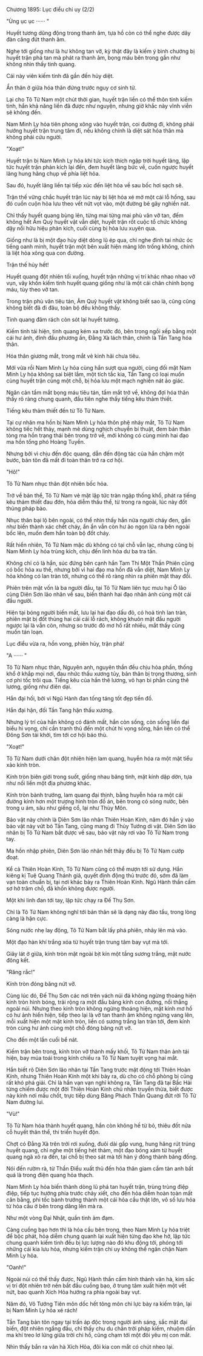 




Chương 1895: Lục điểu chi uy (2/2)


"Ùng ục ục ······ "

Huyết tương dũng động trong thanh âm, tựa hồ còn có thể nghe được dây đàn căng đứt thanh âm.

Nghe tới giống như là hư không tan vỡ, kỳ thật đây là kiếm ý bình chướng bị huyết trận phá tan mà phát ra thanh âm, bọng máu bên trong gần như không nhìn thấy tinh quang.

Cái này viên kiếm tinh đã gần đến hủy diệt.

Ẩn thân ở giữa hóa thân đứng trước nguy cơ sinh tử.

Lại cho Tô Tử Nam một chút thời gian, huyết trận liền có thể thôn tính kiếm tinh, hắn khả năng liền đã được như nguyện, nhưng giờ khắc này vĩnh viễn sẽ không đến.

Nam Minh Ly hỏa tiên phong xông vào huyết trận, coi đường đi, không phải hướng huyết trận trung tâm đi, nếu không chính là diệt sát hóa thân mà không phải cứu người.

"Xoạt!"

Huyết trận bị Nam Minh Ly hỏa khí tức kích thích ngập trời huyết lãng, lập tức huyết trận phản kích lại đến, đem huyết lãng bức về, cuốn ngược huyết lãng hung hăng chụp về phía liệt hỏa.

Sau đó, huyết lãng liền tại tiếp xúc đến liệt hỏa về sau bốc hơi sạch sẽ.

Trận thế vững chắc huyết trận lúc này bị liệt hỏa xé mở một cái lỗ hổng, sau đó cuồn cuộn hỏa lưu theo vết nứt vọt vào, một đường bẻ gãy nghiền nát.

Chỉ thấy huyết quang bùng lên, từng mai từng mai phù văn vỡ tan, đếm không hết Âm Quỷ huyết vật vẫn diệt, huyết trận rốt cuộc tổ chức không dậy nổi hữu hiệu phản kích, cuối cùng bị hỏa lưu xuyên qua.

Giống như là bị một đạo hủy diệt dòng lũ ép qua, chỉ nghe đinh tai nhức óc tiếng oanh minh, huyết trận một bên xuất hiện mảng lớn trống không, chính là liệt hỏa xông qua con đường.

Trận thế hủy hết!

Huyết quang đột nhiên tối xuống, huyết trận những vị trí khác nhao nhao vỡ vụn, vây khốn kiếm tinh huyết quang giống như là một cái chân chính bọng máu, tùy theo vỡ tan.

Trong trận phù văn tiêu tán, Âm Quỷ huyết vật không biết sao là, cũng cũng không biết đã đi đâu, toàn bộ đều không thấy.

Tinh quang đâm rách còn sót lại huyết tương.

Kiếm tinh tái hiện, tinh quang kém xa trước đó, bên trong ngồi xếp bằng một cái hư ảnh, đỉnh đầu phương ấn, Đằng Xà lách thân, chính là Tần Tang hóa thân.

Hóa thân giương mắt, trong mắt vẻ kinh hãi chưa tiêu.

Mới vừa rồi Nam Minh Ly hỏa cùng hắn sượt qua người, cùng đối mặt Nam Minh Ly hỏa không sai biệt lắm, một tích tắc kia, Tần Tang có loại muốn cùng huyết trận cùng một chỗ, bị hỏa lưu một mạch nghiền nát ảo giác.

Ngăn cản tầm mắt bọng máu tiêu tán, tầm mắt trở về, không đợi hóa thân thấy rõ ràng chung quanh, đầu tiên nghe thấy tiếng kêu thảm thiết.

Tiếng kêu thảm thiết đến từ Tô Tử Nam.

Tại cự nhân ma hồn bị Nam Minh Ly hỏa thôn phệ nháy mắt, Tô Tử Nam không tiếc hết thảy, mạnh mẽ dùng nghịch chuyển bí thuật, đem bản thân tòng ma hồn trạng thái bên trong trở về, mới không có cùng mình hai đạo ma hồn tổng phó Hoàng Tuyền.

Nhưng bởi vì chịu đến độc quang, dẫn đến động tác của hắn chậm một bước, bản tôn đã mất đi toàn thân trở ra cơ hội.

"Hô!"

Tô Tử Nam nhục thân đột nhiên bốc hỏa.

Trở về bản thể, Tô Tử Nam vẻ mặt lập tức tràn ngập thống khổ, phát ra tiếng kêu thảm thiết đau đớn, hỏa diễm thấu thể, từ trong ra ngoài, lúc này đốt thủng pháp bào.

Nhục thân bại lộ bên ngoài, có thể nhìn thấy hắn nửa người cháy đen, gần như biến thành xác chết cháy, ẩn ẩn vẫn còn hư ảo ngọn lửa ra bên ngoài bốc lên, muốn đem hắn toàn bộ đốt cháy.

Rất hiển nhiên, Tô Tử Nam mặc dù không có tại chỗ vẫn lạc, nhưng cũng bị Nam Minh Ly hỏa trùng kích, chịu đến linh hỏa dư ba tra tấn.

Không chỉ có là hắn, súc đứng bên cạnh hắn Tam Thi Một Thần Phiên cũng có bốc hỏa xu thế, nhưng bởi vì hai đạo ma hồn đã vẫn diệt, Nam Minh Ly hỏa không có lan tràn tới, nhưng có thể rõ ràng nhìn ra phiên mặt thay đổi.

Phiên trên mặt vốn là ba người đầu, tại Tô Tử Nam liên tục mưu hại Ô lão cùng Diên Sơn lão nhân về sau, biến thành hai đạo nhân ảnh cùng một cái đầu người.

Hiện tại bóng người biến mất, lưu lại hai đạo dấu đỏ, có hoả tinh lan tràn, phiên mặt bị đốt thủng hai cái cái lỗ rách, không khuôn mặt đầu người ngược lại là vẫn còn, nhưng so trước đó mơ hồ rất nhiều, mắt thấy cũng muốn tán loạn.

Lục điểu vừa ra, hồn vong, phiên hủy, trận phá!

"A ······ "

Tô Tử Nam nhục thân, Nguyên anh, nguyên thần đều chịu hỏa phần, thống khổ ở khắp mọi nơi, đau nhức thấu xương tủy, bản thân bị trọng thương, sinh cơ phi tốc trôi qua. Tiếng kêu của hắn thê lương, vô hạn bi phẫn cùng thê lương, giống như điên dại.

Hắn đại hối, bởi vì Ngũ Hành đan tống táng tốt đẹp tiền đồ.

Hắn đại hận, đối Tần Tang hận thấu xương.

Nhưng lý trí của hắn không có đánh mất, hắn còn sống, còn sống liền đại biểu hi vọng, chỉ cần tranh thủ đến một chút hi vọng sống, hắn liền có thể Đông Sơn tái khởi, tìm tới cơ hội báo thù.

"Xoạt!"

Tô Tử Nam dưới chân đột nhiên hiện lam quang, huyễn hóa ra một mặt tiểu xảo kính tròn.

Kính tròn biên giới trong suốt, giống nhau băng tinh, mặt kính dập dờn, tựa như nối liền một địa phương khác.

Kính tròn bành trướng, lam quang đại thịnh, bằng huyễn hóa ra một cái đường kính hơn một trượng hình tròn đồ án, bên trong có sóng nước, bên trong u ám, sâu như giếng cổ, lại như Thủy Môn.

Bảo vật này chính là Diên Sơn lão nhân Thiên Hoàn Kính, năm đó hắn ỷ vào bảo vật này vứt bỏ Tần Tang, cũng mang đi Thủy Tướng di vật. Diên Sơn lão nhân bị Tô Tử Nam bắt được về sau, bảo vật này rơi vào Tô Tử Nam trong tay.

Ma hồn nhập phiên, Diên Sơn lão nhân hết thảy đều bị Tô Tử Nam cướp đoạt.

Kể cả Thiên Hoàn Kính, Tô Tử Nam cũng có thể mượn tới sử dụng. Hắn kiêng kị Tuệ Quang Thánh giả, quyết định động thủ trước đó, sớm đã làm vạn toàn chuẩn bị, tại nơi khác bày ra Thiên Hoàn Kính. Ngũ Hành thần cấm sơ hở trăm chỗ, đã khốn không được người.

Một khi linh đan tới tay, lập tức chạy ra Đế Thụ Sơn.

Chỉ là Tô Tử Nam không nghĩ tới bản thân sẽ là dạng này đào tẩu, trong lòng càng là hận cực.

Sóng nước nhẹ lay động, Tô Tử Nam bắt lấy phá phiên, nhảy lên mà vào.

Một đạo hàn khí trắng xóa từ huyết trận trung tâm bay vụt mà tới.

Giây lát ở giữa, kính tròn mặt ngoài bịt kín một tầng sương trắng, mặt nước đông kết.

"Răng rắc!"

Kính tròn đóng băng nứt vỡ.

Cùng lúc đó, Đế Thụ Sơn các nơi trên vách núi đá không ngừng thoáng hiện kính tròn hình bóng, trải rộng ra một đầu băng kính con đường, nối thẳng ngoài núi. Nhưng theo kính tròn không ngừng thoáng hiện, mặt kính mơ hồ có hư ảnh hiển hiện, tiếp theo lại là vỡ tan thanh âm không ngừng vang lên, mỗi xuất hiện một mặt kính tròn, liền có sương trắng lan tràn tới, đem kính tròn cùng hư ảnh cùng một chỗ đóng băng nứt vỡ.

Cho đến một lần cuối bể nát.

Kiếm trận bên trong, kính tròn vỡ thành mấy khối, Tô Tử Nam thân ảnh tái hiện, bay múa toái trong kính chiếu ra Tô Tử Nam tuyệt vọng hai mắt.

Hắn biết rõ Diên Sơn lão nhân tại Tần Tang trước mặt động tới Thiên Hoàn Kính, nhưng Thiên Hoàn Kính một khi bày ra, dù cho có chỗ phòng bị cũng rất khó phá giải. Chỉ là hắn vạn vạn nghĩ không ra, Tần Tang đã tại Bắc Hải từng chiếm được một đời Thiên Hoàn Kính chủ nhân truyền thừa, biết được này kính nơi mấu chốt, trực tiếp dùng Băng Phách Thần Quang đứt rời Tô Tử Nam đường lui.

"Vù!"

Tô Tử Nam hóa thành huyết quang, hắn còn không hề từ bỏ, thiêu đốt nửa cỗ huyết thân thể, thi triển huyết độn.

Chợt có Đằng Xà trên trời rơi xuống, đuôi dài gấp vung, hung hăng rút trúng huyết quang, chỉ nghe một tiếng hét thảm, một đạo bóng xám từ huyết quang ngã xô ra đến, tại chỗ bị theo sát mà tới hàn ý đông thành băng đống.

Nói đến rườm rà, từ Thần Điểu xuất thủ đến hóa thân giam cầm tàn anh bất quá là trong điện quang hỏa thạch.

Nam Minh Ly hỏa biến thành dòng lũ phá tan huyết trận, trùng trùng điệp điệp, tiếp tục hướng phía trước chảy xiết, cho đến hỏa diễm hoàn toàn mất cân bằng, phi tốc bành trướng thành một cái hỏa cầu thật lớn, vô số lưu hỏa từ hỏa cầu ở bên trong dâng lên mà ra.

Như một vòng Đại Nhật, quần tinh ảm đạm.

Càng cuồng bạo hơn thì là hỏa cầu bên trong, theo Nam Minh Ly hỏa triệt để bộc phát, hỏa diễm chung quanh lại xuất hiện từng đạo khe hở, lập tức chung quanh kiếm tinh đều bị lực lượng nào đó khu động tới, phóng tới những cái kia lưu hỏa, nhưng kiếm trận chi uy không thể ngăn chặn Nam Minh Ly hỏa.

"Oanh!"

Ngoài núi có thể thấy được, Ngũ Hành thần cấm hình thành vân hà, kim sắc vị trí đột nhiên trở nên bắt đầu cuồng bạo, ở trung tâm xuất hiện một vết nứt, bao quanh Xích Hỏa hướng ra phía ngoài bay vụt.

Năm đó, Vô Tướng Tiên môn dốc hết tông môn chi lực bày ra kiếm trận, lại bị Nam Minh Ly hỏa xé rách!

Tần Tang bản tôn ngay tại trấn áp độc trong người ánh sáng, sắc mặt đại biến, đột nhiên ngẩng đầu, chỉ thấy chu du chân trời pháp kiếm, nhuộm dần ma khí treo lơ lửng giữa trời chi hồ, cũng chạm tới một đôi yêu mị con mắt.

Nhìn thấy bắn ra vân hà Xích Hỏa, đôi kia con mắt có chút nheo lại.




